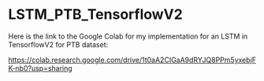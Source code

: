 # LSTM_PTB_TensorflowV2

Here is the link to the Google Colab for my implementation for an LSTM in TensorflowV2 for PTB dataset:

https://colab.research.google.com/drive/1t0aA2CIGaA9dRYJQ8PPm5yxebjFK-nb0?usp=sharing


